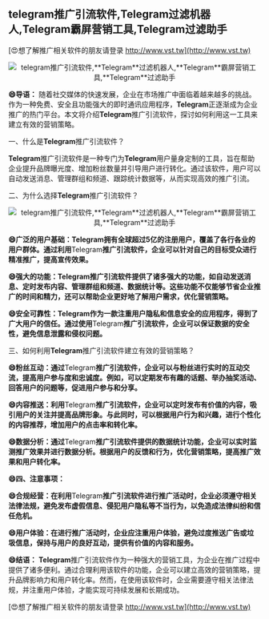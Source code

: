 ## **telegram推广引流软件,**Telegram**过滤机器人,**Telegram**霸屏营销工具,**Telegram**过滤助手**

[😍想了解推广相关软件的朋友请登录 http://www.vst.tw](http://www.vst.tw)

 <center><img src="https://vst.tw/MP4/tuiguang/png/6.png" alt="telegram推广引流软件,**Telegram**过滤机器人,**Telegram**霸屏营销工具,**Telegram**过滤助手"></center>

**😄导语：**
随着社交媒体的快速发展，企业在市场推广中面临着越来越多的挑战。作为一种免费、安全且功能强大的即时通讯应用程序，**Telegram**正逐渐成为企业推广的热门平台。本文将介绍**Telegram**推广引流软件，探讨如何利用这一工具来建立有效的营销策略。

一、什么是**Telegram**推广引流软件？

**Telegram**推广引流软件是一种专门为**Telegram**用户量身定制的工具，旨在帮助企业提升品牌曝光度、增加粉丝数量并引导用户进行转化。通过该软件，用户可以自动发送消息、管理群组和频道、跟踪统计数据等，从而实现高效的推广引流。

二、为什么选择**Telegram**推广引流软件？

 <center><img src="https://vst.tw/MP4/tuiguang/png/8.png" alt="telegram推广引流软件,**Telegram**过滤机器人,**Telegram**霸屏营销工具,**Telegram**过滤助手"></center>

**😄广泛的用户基础：**Telegram**拥有全球超过5亿的注册用户，覆盖了各行各业的用户群体。通过利用**Telegram**推广引流软件，企业可以针对自己的目标受众进行精准推广，提高宣传效果。**

**😄强大的功能：**Telegram**推广引流软件提供了诸多强大的功能，如自动发送消息、定时发布内容、管理群组和频道、数据统计等。这些功能不仅能够节省企业推广的时间和精力，还可以帮助企业更好地了解用户需求，优化营销策略。**

**😄安全可靠性：**Telegram**作为一款注重用户隐私和信息安全的应用程序，得到了广大用户的信任。通过使用**Telegram**推广引流软件，企业可以保证数据的安全性，避免信息泄露和侵权问题。**

三、如何利用**Telegram**推广引流软件建立有效的营销策略？

**😄粉丝互动：通过**Telegram**推广引流软件，企业可以与粉丝进行实时的互动交流，提高用户参与度和忠诚度。例如，可以定期发布有趣的话题、举办抽奖活动、回答用户的问题等，促进用户参与和分享。**

**😄内容推送：利用**Telegram**推广引流软件，企业可以定时发布有价值的内容，吸引用户的关注并提高品牌形象。与此同时，可以根据用户行为和兴趣，进行个性化的内容推荐，增加用户的点击率和转化率。**

**😄数据分析：通过**Telegram**推广引流软件提供的数据统计功能，企业可以实时监测推广效果并进行数据分析。根据用户的反馈和行为，优化营销策略，提高推广效果和用户转化率。**

**😄四、注意事项：**

**😄合规经营：在利用**Telegram**推广引流软件进行推广活动时，企业必须遵守相关法律法规，避免发布虚假信息、侵犯用户隐私等不当行为，以免造成法律纠纷和信任危机。**

**😄用户体验：在进行推广活动时，企业应注重用户体验，避免过度推送广告或垃圾信息，保持与用户的良好互动，提供有价值的内容和服务。**

**😄结语：**
**Telegram**推广引流软件作为一种强大的营销工具，为企业在推广过程中提供了诸多便利。通过合理利用该软件的功能，企业可以建立高效的营销策略，提升品牌影响力和用户转化率。然而，在使用该软件时，企业需要遵守相关法律法规，并注重用户体验，才能实现可持续发展和长期成功。

[😍想了解推广相关软件的朋友请登录 http://www.vst.tw](http://www.vst.tw)



